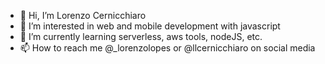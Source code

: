 - 👋 Hi, I’m Lorenzo Cernicchiaro
- 👀 I’m interested in web and mobile development with javascript
- 🌱 I’m currently learning serverless, aws tools, nodeJS, etc.
- 📫 How to reach me @_lorenzolopes or @llcernicchiaro on social media
